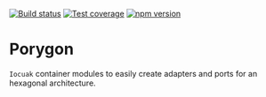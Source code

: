 [![Build status](https://github.com/cuaklabs/iocuak/workflows/ci/badge.svg)](https://github.com/cuaklabs/iocuak/workflows/build/badge.svg)
[![Test coverage](https://codecov.io/gh/cuaklabs/iocuak/branch/master/graph/badge.svg?flag=porygon)](https://codecov.io/gh/cuaklabs/iocuak/branch/master/graph/badge.svg?flag=porygon)
[![npm version](https://img.shields.io/github/package-json/v/cuaklabs/iocuak?filename=packages%2Fporygon%2Fpackage.json&style=plastic)](https://www.npmjs.com/package/@cuaklabs/porygon)

# Porygon

`Iocuak` container modules to easily create adapters and ports for an hexagonal architecture.